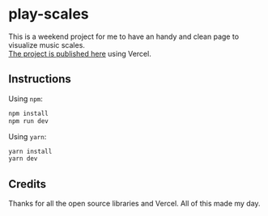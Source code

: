 # play-scales

This is a weekend project for me to have an handy and clean page to visualize music scales.  
[The project is published here](https://play-scales.vercel.app) using Vercel.

## Instructions

Using `npm`:

```bash
npm install
npm run dev
```

Using `yarn`:

```bash
yarn install
yarn dev
```

## Credits

Thanks for all the open source libraries and Vercel. All of this made my day.

